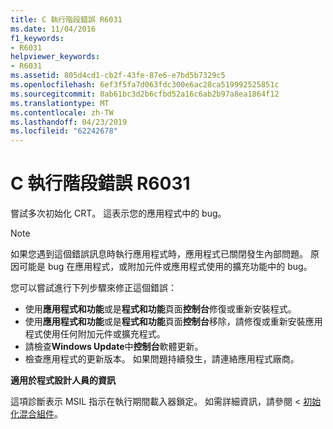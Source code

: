 ```yaml
---
title: C 執行階段錯誤 R6031
ms.date: 11/04/2016
f1_keywords:
- R6031
helpviewer_keywords:
- R6031
ms.assetid: 805d4cd1-cb2f-43fe-87e6-e7bd5b7329c5
ms.openlocfilehash: 6ef3f5fa7d063fdc300e6ac28ca519992525851c
ms.sourcegitcommit: 0ab61bc3d2b6cfbd52a16c6ab2b97a8ea1864f12
ms.translationtype: MT
ms.contentlocale: zh-TW
ms.lasthandoff: 04/23/2019
ms.locfileid: "62242678"
---
```

# <a name="c-runtime-error-r6031"></a>C 執行階段錯誤 R6031

嘗試多次初始化 CRT。 這表示您的應用程式中的 bug。

> [!NOTE]
> 如果您遇到這個錯誤訊息時執行應用程式時，應用程式已關閉發生內部問題。 原因可能是 bug 在應用程式，或附加元件或應用程式使用的擴充功能中的 bug。
>
> 您可以嘗試進行下列步驟來修正這個錯誤：
>
> - 使用**應用程式和功能**或是**程式和功能**頁面**控制台**修復或重新安裝程式。
> - 使用**應用程式和功能**或是**程式和功能**頁面**控制台**移除，請修復或重新安裝應用程式使用任何附加元件或擴充程式。
> - 請檢查**Windows Update**中**控制台**軟體更新。
> - 檢查應用程式的更新版本。 如果問題持續發生，請連絡應用程式廠商。

**適用於程式設計人員的資訊**

這項診斷表示 MSIL 指示在執行期間載入器鎖定。 如需詳細資訊，請參閱 <<c0> [ 初始化混合組件](../../dotnet/initialization-of-mixed-assemblies.md)。
